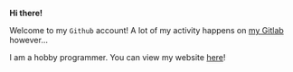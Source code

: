 **Hi there!**

Welcome to my `Github` account!
A lot of my activity happens on [my Gitlab](https://gitlab.com/TheArcaneBrony) however...

I am a hobby programmer. You can view my website [here](https://thearcanebrony.net)!
